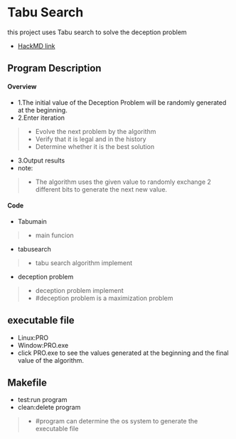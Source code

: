 Tabu Search
===
this project uses Tabu search to solve the deception problem
- [HackMD link](https://hackmd.io/@B3AsTCbwSKGZWfnA5FLfFA/SyNmVYBAT)

Program Description
---
#### Overview
- 1.The initial value of the Deception Problem will be randomly generated at the beginning.
- 2.Enter iteration 
>- Evolve the next problem by the algorithm
>- Verify that it is legal and in the history
>- Determine whether it is the best solution
- 3.Output results
- note:
>- The algorithm uses the given value to randomly exchange 2 different bits to generate the next new value.
#### Code
- Tabumain
>- main funcion

- tabusearch
>- tabu search algorithm implement

- deception problem
>- deception problem implement
>- #deception problem is a maximization problem

executable file
---
- Linux:PRO
- Window:PRO.exe
- click PRO.exe to see the values ​​generated at the beginning and the final value of the algorithm.

Makefile
---
- test:run program
- clean:delete program
>- #program can determine the os system to generate the executable file

